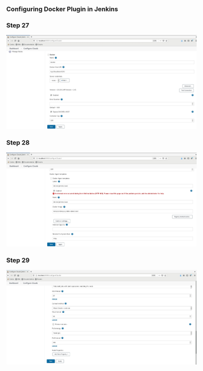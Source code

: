 ### Configuring Docker Plugin in Jenkins

### Step 27
![Step27](27.jpg)

### Step 28
![Step27](28.jpg)

### Step 29
![Step27](29.jpg)

